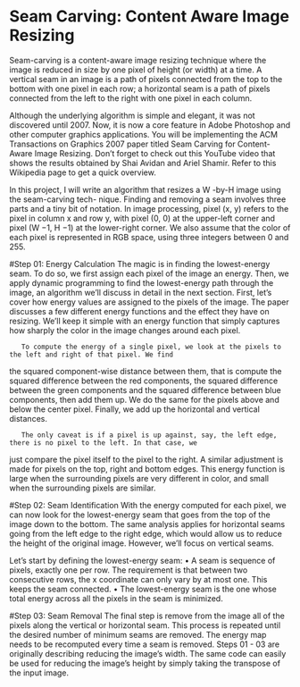 # Seam Carving: Content Aware Image Resizing
Seam-carving is a content-aware image resizing technique where the image is reduced in size by one pixel
of height (or width) at a time. A vertical seam in an image is a path of pixels connected from the top to the
bottom with one pixel in each row; a horizontal seam is a path of pixels connected from the left to the right
with one pixel in each column.

Although the underlying algorithm is simple and elegant, it was not discovered until 2007. Now, it is now a
core feature in Adobe Photoshop and other computer graphics applications. You will be implementing the ACM
Transactions on Graphics 2007 paper titled Seam Carving for Content-Aware Image Resizing. Don’t forget to
check out this YouTube video that shows the results obtained by Shai Avidan and Ariel Shamir. Refer to this
Wikipedia page to get a quick overview.

In this project, I will write an algorithm that resizes a W -by-H image using the seam-carving tech-
nique. Finding and removing a seam involves three parts and a tiny bit of notation. In image processing, pixel
(x, y) refers to the pixel in column x and row y, with pixel (0, 0) at the upper-left corner and pixel (W −1, H −1)
at the lower-right corner. We also assume that the color of each pixel is represented in RGB space, using three
integers between 0 and 255.

#Step 01: Energy Calculation
       The magic is in finding the lowest-energy seam. To do so, we first assign each pixel of the image an energy.
Then, we apply dynamic programming to find the lowest-energy path through the image, an algorithm we’ll
discuss in detail in the next section. First, let’s cover how energy values are assigned to the pixels of the image.
The paper discusses a few different energy functions and the effect they have on resizing. We’ll keep it simple
with an energy function that simply captures how sharply the color in the image changes around each pixel.

       To compute the energy of a single pixel, we look at the pixels to the left and right of that pixel. We find
the squared component-wise distance between them, that is compute the squared difference between the red
components, the squared difference between the green components and the squared difference between blue
components, then add them up. We do the same for the pixels above and below the center pixel. Finally, we
add up the horizontal and vertical distances.


       The only caveat is if a pixel is up against, say, the left edge, there is no pixel to the left. In that case, we
just compare the pixel itself to the pixel to the right. A similar adjustment is made for pixels on the top, right
and bottom edges. This energy function is large when the surrounding pixels are very different in color, and
small when the surrounding pixels are similar.

#Step 02: Seam Identification
With the energy computed for each pixel, we can now look for the lowest-energy seam that goes from the
top of the image down to the bottom. The same analysis applies for horizontal seams going from the left edge
to the right edge, which would allow us to reduce the height of the original image. However, we’ll focus on
vertical seams.

Let’s start by defining the lowest-energy seam:
• A seam is sequence of pixels, exactly one per row. The requirement is that between two consecutive rows,
the x coordinate can only vary by at most one. This keeps the seam connected.
• The lowest-energy seam is the one whose total energy across all the pixels in the seam is minimized.

#Step 03: Seam Removal
The final step is remove from the image all of the pixels along the vertical or horizontal seam. This process
is repeated until the desired number of minimum seams are removed. The energy map needs to be recomputed
every time a seam is removed. Steps 01 - 03 are originally describing reducing the image’s width. The same
code can easily be used for reducing the image’s height by simply taking the transpose of the input image.


